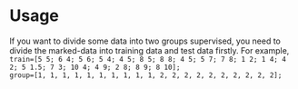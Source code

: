 # Usage
If you want to divide some data into two groups supervised, you need to divide the marked-data into training data and test data firstly. For example,<br>
`train=[5 5; 6 4; 5 6; 5 4; 4 5; 8 5; 8 8; 4 5; 5 7; 7 8; 1 2; 1 4; 4 2; 5 1.5; 7 3; 10 4; 4 9; 2 8; 8 9; 8 10];` <br>
`group=[1, 1, 1, 1, 1, 1, 1, 1, 1, 1, 2, 2, 2, 2, 2, 2, 2, 2, 2, 2];`  <br>

